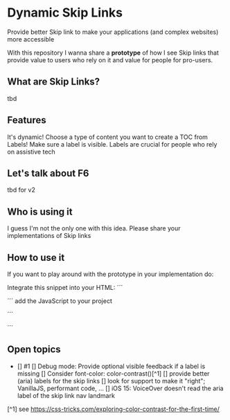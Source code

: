 # Dynamic Skip Links
Provide better Skip link to make your applications (and complex websites) more accessible

With this repository I wanna share a **prototype** of how I see Skip links that provide value to users who rely on it and value for people for pro-users.

## What are Skip Links?
tbd

## Features
It's dynamic! Choose a type of content you want to create a TOC from
Labels! Make sure a label is visible. Labels are crucial for people who rely on assistive tech

## Let's talk about F6
tbd for v2

## Who is using it
I guess I'm not the only one with this idea. Please share your implementations of Skip links

## How to use it

If you want to play around with the prototype in your implementation do:

Integrate this snippet into your HTML:
´´´
<nav class="nav-skip-links-wrapper" id="skiplinks" aria-label="Skip links">
	<ul id="js-nav-skip-links"></ul>
</nav>
´´´
add the JavaScript to your project

´´´
<script src="behaviour.js"></script>
´´´

## Open topics
- [] #1
[] Debug mode: Provide optional visible feedback if a label is missing
[] Consider font-color: color-contrast()[^1]
[] provide better (aria) labels for the skip links
[] look for support to make it "right"; VanillaJS, performant code, ...
[] iOS 15: VoiceOver doesn't read the aria label of the skip link nav landmark


[^1] see https://css-tricks.com/exploring-color-contrast-for-the-first-time/